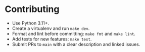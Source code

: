 # Contributing

- Use Python 3.11+.
- Create a virtualenv and run `make dev`.
- Format and lint before committing: `make fmt` and `make lint`.
- Add tests for new features: `make test`.
- Submit PRs to `main` with a clear description and linked issues.